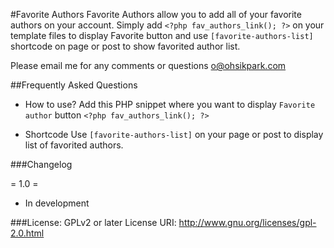 #Favorite Authors
Favorite Authors allow you to add all of your favorite authors on your account. 
Simply add `<?php fav_authors_link(); ?>` on your template files to display Favorite button and use `[favorite-authors-list]` shortcode on page or post to show favorited author list.

Please email me for any comments or questions o@ohsikpark.com


##Frequently Asked Questions
- How to use?
Add this PHP snippet where you want to display `Favorite author` button `<?php fav_authors_link(); ?>`

- Shortcode
Use `[favorite-authors-list]` on your page or post to display list of favorited authors.

###Changelog

= 1.0 =
* In development


###License: GPLv2 or later
License URI: http://www.gnu.org/licenses/gpl-2.0.html